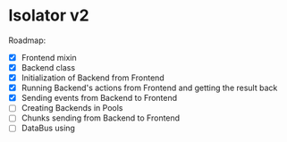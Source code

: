# Isolator v2

Roadmap:
- [x] Frontend mixin
- [x] Backend class
- [x] Initialization of Backend from Frontend
- [x] Running Backend's actions from Frontend and getting the result back
- [x] Sending events from Backend to Frontend
- [ ] Creating Backends in Pools
- [ ] Chunks sending from Backend to Frontend
- [ ] DataBus using
